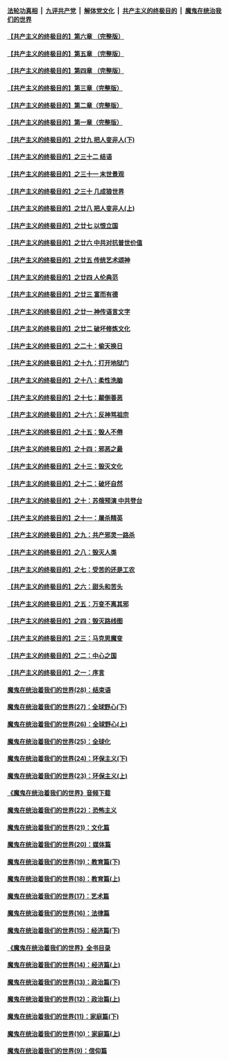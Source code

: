 ####  [法轮功真相](../../../../basic/blob/master/README.md?t=12031539) &nbsp;|&nbsp; [九评共产党](../../../../9ping.md/blob/master/README.md?t=12031539) &nbsp;|&nbsp; [解体党文化](../../../../jtdwh.md/blob/master/README.md?t=12031539)  &nbsp;|&nbsp; [共产主义的终极目的](../../../../gczydzjmd.md/blob/master/README.md?t=12031539) &nbsp;|&nbsp; [魔鬼在统治我们的世界](../../../../mgztzwmdsj.md/blob/master/README.md?t=12031539) 

#### [【共产主义的终极目的】第六章 （完整版）](../pages/nsc422/n11428913.md?t=12031539) 

#### [【共产主义的终极目的】第五章 （完整版）](../pages/nsc422/n11428912.md?t=12031539) 

#### [【共产主义的终极目的】第四章 （完整版）](../pages/nsc422/n11428907.md?t=12031539) 

#### [【共产主义的终极目的】第三章（完整版）](../pages/nsc422/n11428848.md?t=12031539) 

#### [【共产主义的终极目的】第二章（完整版）](../pages/nsc422/n11428831.md?t=12031539) 

#### [【共产主义的终极目的】第一章（完整版）](../pages/nsc422/n11417651.md?t=12031539) 

#### [【共产主义的终极目的】之廿九 把人变非人(下)](../pages/nsc422/n11344140.md?t=12031539) 

#### [【共产主义的终极目的】之三十二 结语](../pages/nsc422/n11360535.md?t=12031539) 

#### [【共产主义的终极目的】之三十一 末世景观](../pages/nsc422/n11351129.md?t=12031539) 

#### [【共产主义的终极目的】之三十 几成狼世界](../pages/nsc422/n11348280.md?t=12031539) 

#### [【共产主义的终极目的】之廿八 把人变非人(上)](../pages/nsc422/n11340492.md?t=12031539) 

#### [【共产主义的终极目的】之廿七 以恨立国](../pages/nsc422/n11336944.md?t=12031539) 

#### [【共产主义的终极目的】之廿六 中共对抗普世价值](../pages/nsc422/n11324785.md?t=12031539) 

#### [【共产主义的终极目的】之廿五 传统艺术颂神](../pages/nsc422/n11296396.md?t=12031539) 

#### [【共产主义的终极目的】之廿四 人伦典范](../pages/nsc422/n11296397.md?t=12031539) 

#### [【共产主义的终极目的】之廿三 富而有德](../pages/nsc422/n11283598.md?t=12031539) 

#### [【共产主义的终极目的】之廿一 神传语言文字](../pages/nsc422/n11263265.md?t=12031539) 

#### [【共产主义的终极目的】之廿二 破坏修炼文化](../pages/nsc422/n11245728.md?t=12031539) 

#### [【共产主义的终极目的】之二十：偷天换日](../pages/nsc422/n11238846.md?t=12031539) 

#### [【共产主义的终极目的】之十九：打开地狱门](../pages/nsc422/n11206376.md?t=12031539) 

#### [【共产主义的终极目的】之十八：柔性洗脑](../pages/nsc422/n11199994.md?t=12031539) 

#### [【共产主义的终极目的】之十七：颠倒善恶](../pages/nsc422/n11179782.md?t=12031539) 

#### [【共产主义的终极目的】之十六：反神骂祖宗](../pages/nsc422/n11166798.md?t=12031539) 

#### [【共产主义的终极目的】之十五：毁人不倦](../pages/nsc422/n11166792.md?t=12031539) 

#### [【共产主义的终极目的】之十四：邪恶之最](../pages/nsc422/n11150249.md?t=12031539) 

#### [【共产主义的终极目的】之十三：毁灭文化](../pages/nsc422/n11135227.md?t=12031539) 

#### [【共产主义的终极目的】之十二：破坏自然](../pages/nsc422/n11135214.md?t=12031539) 

#### [【共产主义的终极目的】之十：苏俄预演 中共登台](../pages/nsc422/n11118424.md?t=12031539) 

#### [【共产主义的终极目的】之十一：屠杀精英](../pages/nsc422/n11118442.md?t=12031539) 

#### [【共产主义的终极目的】之九：共产邪灵一路杀](../pages/nsc422/n11114139.md?t=12031539) 

#### [【共产主义的终极目的】之八：毁灭人类](../pages/nsc422/n11108503.md?t=12031539) 

#### [【共产主义的终极目的】之七：受苦的还是工农](../pages/nsc422/n11101809.md?t=12031539) 

#### [【共产主义的终极目的】之六：甜头和苦头](../pages/nsc422/n11096971.md?t=12031539) 

#### [【共产主义的终极目的】之五：万变不离其邪](../pages/nsc422/n11091285.md?t=12031539) 

#### [【共产主义的终极目的】之四：毁灭路线图](../pages/nsc422/n11086284.md?t=12031539) 

#### [【共产主义的终极目的】之三：马克思魔变](../pages/nsc422/n11061941.md?t=12031539) 

#### [【共产主义的终极目的】之二：中心之国](../pages/nsc422/n11047728.md?t=12031539) 

#### [【共产主义的终极目的】之一：序言](../pages/nsc422/n11086077.md?t=12031539) 

#### [魔鬼在统治着我们的世界(28)：结束语](../pages/nsc422/n10936246.md?t=12031539) 

#### [魔鬼在统治着我们的世界(27)：全球野心(下)](../pages/nsc422/n10928319.md?t=12031539) 

#### [魔鬼在统治着我们的世界(26)：全球野心(上)](../pages/nsc422/n10900318.md?t=12031539) 

#### [魔鬼在统治着我们的世界(25)：全球化](../pages/nsc422/n10788205.md?t=12031539) 

#### [魔鬼在统治着我们的世界(24)：环保主义(下)](../pages/nsc422/n10695307.md?t=12031539) 

#### [魔鬼在统治着我们的世界(23)：环保主义(上)](../pages/nsc422/n10688613.md?t=12031539) 

#### [《魔鬼在统治着我们的世界》音频下载](../pages/nsc422/n10635553.md?t=12031539) 

#### [魔鬼在统治着我们的世界(22)：恐怖主义](../pages/nsc422/n10614727.md?t=12031539) 

#### [魔鬼在统治着我们的世界(21)：文化篇](../pages/nsc422/n10597706.md?t=12031539) 

#### [魔鬼在统治着我们的世界(20)：媒体篇](../pages/nsc422/n10586579.md?t=12031539) 

#### [魔鬼在统治着我们的世界(19)：教育篇(下)](../pages/nsc422/n10564808.md?t=12031539) 

#### [魔鬼在统治着我们的世界(18)：教育篇(上)](../pages/nsc422/n10526970.md?t=12031539) 

#### [魔鬼在统治着我们的世界(17)：艺术篇](../pages/nsc422/n10499093.md?t=12031539) 

#### [魔鬼在统治着我们的世界(16)：法律篇](../pages/nsc422/n10485969.md?t=12031539) 

#### [魔鬼在统治着我们的世界(15)：经济篇(下)](../pages/nsc422/n10469975.md?t=12031539) 

#### [《魔鬼在统治着我们的世界》全书目录](../pages/nsc422/n10464261.md?t=12031539) 

#### [魔鬼在统治着我们的世界(14)：经济篇(上)](../pages/nsc422/n10457370.md?t=12031539) 

#### [魔鬼在统治着我们的世界(13)：政治篇(下)](../pages/nsc422/n10448270.md?t=12031539) 

#### [魔鬼在统治着我们的世界(12)：政治篇(上)](../pages/nsc422/n10444576.md?t=12031539) 

#### [魔鬼在统治着我们的世界(11)：家庭篇(下)](../pages/nsc422/n10440961.md?t=12031539) 

#### [魔鬼在统治着我们的世界(10)：家庭篇(上)](../pages/nsc422/n10435448.md?t=12031539) 

#### [魔鬼在统治着我们的世界(9)：信仰篇](../pages/nsc422/n10432159.md?t=12031539) 

